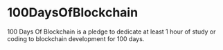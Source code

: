 # 100DaysOfBlockchain
100 Days Of Blockchain is a pledge to dedicate at least 1 hour of study or coding to blockchain development for 100 days. 
